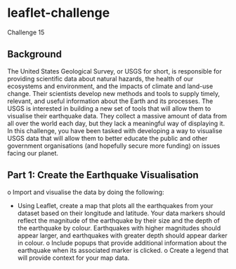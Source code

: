# leaflet-challenge
Challenge 15

## Background
The United States Geological Survey, or USGS for short, is responsible for providing scientific data about natural hazards, the health of our ecosystems and environment, and the impacts of climate and land-use change. Their scientists develop new methods and tools to supply timely, relevant, and useful information about the Earth and its processes.
The USGS is interested in building a new set of tools that will allow them to visualise their earthquake data. They collect a massive amount of data from all over the world each day, but they lack a meaningful way of displaying it. In this challenge, you have been tasked with developing a way to visualise USGS data that will allow them to better educate the public and other government organisations (and hopefully secure more funding) on issues facing our planet.

## Part 1: Create the Earthquake Visualisation
o Import and visualise the data by doing the following:
- Using Leaflet, create a map that plots all the earthquakes from your dataset based on their longitude and latitude.
  Your data markers should reflect the magnitude of the earthquake by their size and the depth of the earthquake by colour. Earthquakes with higher magnitudes should appear larger, and earthquakes with greater depth should     appear darker in colour.
o Include popups that provide additional information about the earthquake when its associated marker is clicked.
o Create a legend that will provide context for your map data.





